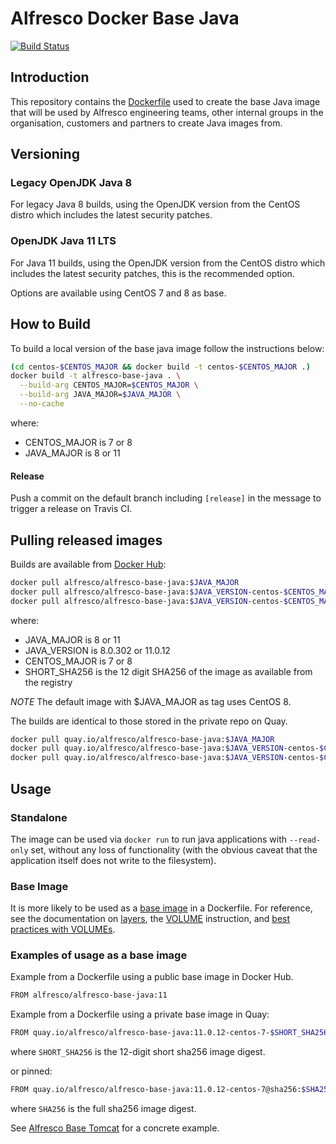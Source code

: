 # Alfresco Docker Base Java

[![Build Status](https://travis-ci.com/Alfresco/alfresco-docker-base-java.svg?branch=master)](https://travis-ci.com/Alfresco/alfresco-docker-base-java)

## Introduction

This repository contains the [Dockerfile](Dockerfile) used to create the base Java image that will be used by Alfresco engineering teams,
other internal groups in the organisation, customers and partners to create Java images from.

## Versioning

### Legacy OpenJDK Java 8

For legacy Java 8 builds, using the OpenJDK version from the CentOS distro which includes the latest security patches.

### OpenJDK Java 11 LTS

For Java 11 builds, using the OpenJDK version from the CentOS distro which includes the latest security patches, this is the recommended option.

Options are available using CentOS 7 and 8 as base.

## How to Build

To build a local version of the base java image follow the instructions below:

```bash
(cd centos-$CENTOS_MAJOR && docker build -t centos-$CENTOS_MAJOR .)
docker build -t alfresco-base-java . \
  --build-arg CENTOS_MAJOR=$CENTOS_MAJOR \
  --build-arg JAVA_MAJOR=$JAVA_MAJOR \
  --no-cache
```

where:
* CENTOS_MAJOR is 7 or 8
* JAVA_MAJOR is 8 or 11

#### Release

Push a commit on the default branch including `[release]` in the message to trigger a release on Travis CI.

## Pulling released images

Builds are available from [Docker Hub](https://hub.docker.com/r/alfresco/alfresco-base-java):

```bash
docker pull alfresco/alfresco-base-java:$JAVA_MAJOR
docker pull alfresco/alfresco-base-java:$JAVA_VERSION-centos-$CENTOS_MAJOR
docker pull alfresco/alfresco-base-java:$JAVA_VERSION-centos-$CENTOS_MAJOR-$SHORT_SHA256
```

where:
* JAVA_MAJOR is 8 or 11
* JAVA_VERSION is 8.0.302 or 11.0.12
* CENTOS_MAJOR is 7 or 8
* SHORT_SHA256 is the 12 digit SHA256 of the image as available from the registry

*NOTE*
The default image with $JAVA_MAJOR as tag uses CentOS 8.

The builds are identical to those stored in the private repo on Quay.

```bash
docker pull quay.io/alfresco/alfresco-base-java:$JAVA_MAJOR
docker pull quay.io/alfresco/alfresco-base-java:$JAVA_VERSION-centos-$CENTOS_MAJOR
docker pull quay.io/alfresco/alfresco-base-java:$JAVA_VERSION-centos-$CENTOS_MAJOR-$SHORT_SHA256
```

## Usage

### Standalone

The image can be used via `docker run` to run java applications with `--read-only` set,
without any loss of functionality (with the obvious caveat that the application itself does not write to the filesystem).

### Base Image

It is more likely to be used as a [base image](https://docs.docker.com/glossary/#base-image) in a Dockerfile.
For reference, see the documentation on [layers](https://docs.docker.com/storage/storagedriver/#container-and-layers),
the [VOLUME](https://docs.docker.com/engine/reference/builder/#volume)
instruction, and [best practices with VOLUMEs](https://docs.docker.com/develop/develop-images/dockerfile_best-practices/#volume).

### Examples of usage as a base image

Example from a Dockerfile using a public base image in Docker Hub.

```bash
FROM alfresco/alfresco-base-java:11
```

Example from a Dockerfile using a private base image in Quay:

```bash
FROM quay.io/alfresco/alfresco-base-java:11.0.12-centos-7-$SHORT_SHA256
```
where `SHORT_SHA256` is the 12-digit short sha256 image digest.

or pinned:

```bash
FROM quay.io/alfresco/alfresco-base-java:11.0.12-centos-7@sha256:$SHA256
```
where `SHA256` is the full sha256 image digest.

See [Alfresco Base Tomcat](https://github.com/Alfresco/alfresco-docker-base-tomcat/blob/master/Dockerfile) for a concrete example.
